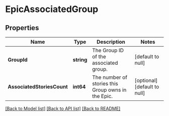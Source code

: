 # EpicAssociatedGroup

## Properties
Name | Type | Description | Notes
------------ | ------------- | ------------- | -------------
**GroupId** | **string** | The Group ID of the associated group. | [default to null]
**AssociatedStoriesCount** | **int64** | The number of stories this Group owns in the Epic. | [optional] [default to null]

[[Back to Model list]](../README.md#documentation-for-models) [[Back to API list]](../README.md#documentation-for-api-endpoints) [[Back to README]](../README.md)

